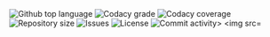 <!--
TODO: replace :author: and :repository: with yours. Optional: link account to 
Codacy and replace :codacy-proj-id: with your project id
-->

<img src="https://img.shields.io/github/languages/top/:author:/:repository:.svg?style=flat-square" alt="Github top language">
<img src="https://img.shields.io/codacy/grade/:codacy-proj-id:.svg?style=flat-square" alt="Codacy grade">
<img src="https://img.shields.io/codacy/coverage/:codacy-proj-id:.svg?style=flat-square" alt="Codacy coverage">
<img src="https://img.shields.io/github/repo-size/:author:/:repository:.svg?style=flat-square" alt="Repository size">
<img src="https://img.shields.io/github/issues/:author:/:repository:.svg?style=flat-square" alt="Issues">
<img src="https://img.shields.io/github/license/:author:/:repository:.svg?style=flat-square" alt="License">
<img src="https://img.shields.io/github/commit-activity/m/:author:/:repository:.svg?style=flat-square" alt="Commit activity>
<img src="https://img.shields.io/github/last-commit/:author:/:repository:.svg?style=flat-square" alt="Last commit">

